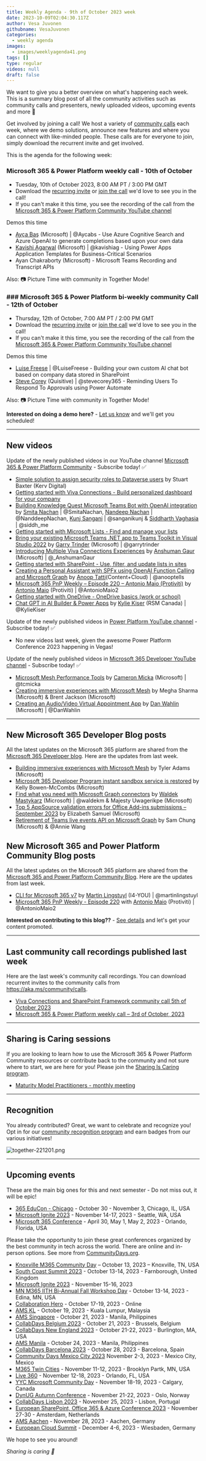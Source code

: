 ```yaml
---
title: Weekly Agenda - 9th of October 2023 week
date: 2023-10-09T02:04:30.117Z
author: Vesa Juvonen
githubname: VesaJuvonen
categories:
  - weekly agenda
images:
  - images/weeklyagenda41.png
tags: []
type: regular
videos: null
draft: false
---
```


We want to give you a better overview on what's happening each week. This is a summary blog post of all the community activities such as community calls and presenters, newly uploaded videos, upcoming events and more 🚀 

Get involved by joining a call! We host a variety of [community calls](https://aka.ms/community/calls) each week, where we demo solutions, announce new features and where you can connect with like-minded people. These calls are for everyone to join, simply download the recurrent invite and get involved.

This is the agenda for the following week:

### Microsoft 365 & Power Platform weekly call - 10th of October

* Tuesday, 10th of October 2023, 8:00 AM PT / 3:00 PM GMT
* Download the [recurring invite](https://aka.ms/m365-dev-call) or [join the call](https://aka.ms/m365-dev-call-join) we'd love to see you in the call!
* If you can't make it this time, you see the recording of the call from the [Microsoft 365 & Power Platform Community YouTube channel](https://www.youtube.com/playlist?list=PLR9nK3mnD-OUQOW86tT5dkCRQAVGY7DlH)

Demos this time

* [Ayça Baş](https://twitter.com/aycabs) (Microsoft) | @Aycabs - Use Azure Cognitive Search and Azure OpenAI to generate completions based upon your own data
* [Kavishi Agarwal](https://twitter.com/kavishiag) (Microsoft) | @kavishiag - Using Power Apps Application Templates for Business-Critical Scenarios
* Ayan Chakraborty (Microsoft) - Microsoft Teams Recording and Transcript APIs

Also: 📷 Picture Time with community in Together Mode!

### ### Microsoft 365 & Power Platform bi-weekly community Call - 12th of October

* Thursday, 12th of October, 7:00 AM PT / 2:00 PM GMT
* Download the [recurring invite](https://aka.ms/spdev-sig-call) or [join the call](https://aka.ms/spdev-sig-call-join) we'd love to see you in the call!
* If you can't make it this time, you see the recording of the call from the [Microsoft 365 & Power Platform Community YouTube channel](https://www.youtube.com/watch?v=gAqUr9wa2_0&list=PLR9nK3mnD-OURfm5Ypu-wK52cxBv_gXCA)

Demos this time

* [Luise Freese](https://twitter.com/LuiseFreese) | @LuiseFreese - Building your own custom AI chat bot based on company data stored in SharePoint
* [Steve Corey](https://twitter.com/stevecorey365) (Quisitive) | @stevecorey365 - Reminding Users To Respond To Approvals using Power Automate

Also: 📷 Picture Time with community in Together Mode!

**Interested on doing a demo here?** - [Let us know](https://aka.ms/community/request/demo) and we'll get you scheduled!

---

## New videos 

Update of the newly published videos in our YouTube channel [Microsoft 365 & Power Platform Community](https://www.youtube.com/channel/UC_mKdhw-V6CeCM7gTo_Iy7w) - Subscribe today! ✅

* [Simple solution to assign security roles to Dataverse users](https://www.youtube.com/watch?v=9a4dNg1R8hM) by Stuart Baxter​ (Kerv Digital)
* [Getting started with Viva Connections - Build personalized dashboard for your company](https://www.youtube.com/watch?v=EA88NCwcTxI)
* [Building Knowledge Quest Microsoft Teams Bot with OpenAI integration](https://www.youtube.com/watch?v=kNugtiGxTok) by [Smita Nachan](https://twitter.com/SmitaNachan) | @SmitaNachan, [Nandeep Nachan](https://twitter.com/NanddeepNachan) | @NanddeepNachan, [Kunj Sangani](https://twitter.com/sanganikunj) | @sanganikunj & [Siddharth Vaghasia](https://twitter.com/siddh_me) | @siddh_me
* [Getting started with Microsoft Lists - Find and manage your lists](https://www.youtube.com/watch?v=7it2_SGDUns)
* [Bring your existing Microsoft Teams .NET app to Teams Toolkit in Visual Studio 2022]() by [Garry Trinder](https://twitter.com/garrytrinder) (Microsoft) | @garrytrinder
* [Introducing Multiple Viva Connections Experiences](https://www.youtube.com/watch?v=nbgMJkIwdUk) by [Anshuman Gaur](https://twitter.com/_AnshumanGaur) (Microsoft) | @_AnshumanGaur
* [Getting started with SharePoint - Use, filter, and update lists in sites](https://www.youtube.com/watch?v=3aCLlyYak-Y)
* [Creating a Personal Assistant with SPFx using OpenAI Function Calling and Microsoft Graph](https://www.youtube.com/watch?v=qUkm6_0rTd4) by [Anoop Tatti](https://twitter.com/anooptells)​ (Content+Cloud) | @anooptells
* [Microsoft 365 PnP Weekly – Episode 220 – Antonio Maio (Protiviti)](https://www.youtube.com/watch?v=c6mj3wM3qyA) by [Antonio Maio](https://twitter.com/AntonioMaio2) (Protiviti) | @AntonioMaio2
* [Getting started with OneDrive - OneDrive basics (work or school)](https://www.youtube.com/watch?v=cDaT7YNDZS4)
* [Chat GPT in AI Builder & Power Apps](https://www.youtube.com/watch?v=hwKp2Qkvb0k) by [Kylie Kiser​](https://twitter.com/KylieKiser) (RSM Canada) | @KylieKiser

Update of the newly published videos in [Power Platform YouTube channel](https://www.youtube.com/@mspowerplatform) - Subscribe today! ✅

* No new videos last week, given the awesome Power Platform Conference 2023 happening in Vegas!


Update of the newly published videos in [Microsoft 365 Developer YouTube channel](https://www.youtube.com/@Microsoft365Developer) - Subscribe today! ✅

* [Microsoft Mesh Performance Tools](https://www.youtube.com/watch?v=tO9GrqpmiYk) by [Cameron Micka](https://twitter.com/tcmicka) (Microsoft) | @tcmicka
* [Creating immersive experiences with Microsoft Mesh](https://www.youtube.com/watch?v=v8U_3_2TrSM) by Megha Sharma (Microsoft) & Brent Jackson (Microsoft)
* [Creating an Audio/Video Virtual Appointment App](https://www.youtube.com/watch?v=1XdK5CZBhLY) by [Dan Wahlin](https://twitter.com/DanWahlin) (Microsoft) | @DanWahlin

---

## New Microsoft 365 Developer Blog posts

All the latest updates on the Microsoft 365 platform are shared from the [Microsoft 365 Developer blog](https://devblogs.microsoft.com/microsoft365dev/). Here are the updates from last week.

* [Building immersive experiences with Microsoft Mesh](https://devblogs.microsoft.com/microsoft365dev/building-immersive-experiences-with-microsoft-mesh/) by Tyler Adams (Microsoft)
* [Microsoft 365 Developer Program instant sandbox service is restored](https://devblogs.microsoft.com/microsoft365dev/microsoft-365-developer-program-instant-sandbox-service-is-restored/) by Kelly Bowen-McCombs (Microsoft)
* [Find what you need with Microsoft Graph connectors](https://devblogs.microsoft.com/microsoft365dev/find-what-you-need-with-microsoft-graph-connectors/) by [Waldek Mastykarz](https://twitter.com/waldekm) (Microsoft) | @waldekm & Majesty Uwagerikpe (Microsoft)
* [Top 5 AppSource validation errors for Office Add-ins submissions – September 2023](https://devblogs.microsoft.com/microsoft365dev/top-5-appsource-validation-errors-for-office-add-ins-submissions-september-2023/) by Elizabeth Samuel (Microsoft)
* [Retirement of Teams live events API on Microsoft Graph](https://devblogs.microsoft.com/microsoft365dev/retirement-of-teams-live-events-api-on-microsoft-graph/) by Sam Chung (Microsoft) & @Annie Wang


## New Microsoft 365 and Power Platform Community Blog posts

All the latest updates on the Microsoft 365 platform are shared from the [Microsoft 365 and Power Platform Community Blog](https://pnp.github.io/blog/). Here are the updates from last week.

* [CLI for Microsoft 365 v7](https://pnp.github.io/blog/cli-for-microsoft-365/cli-for-microsoft-365-v7-0/) by [Martin Lingstuyl](https://twitter.com/martinlingstuyl) (I4-YOU) | @martinlingstuyl
* [Microsoft 365 PnP Weekly - Episode 220](https://pnp.github.io/blog/microsoft-365-pnp-weekly/episode-220/) with [Antonio Maio](https://twitter.com/AntonioMaio2) (Protiviti) | @AntonioMaio2

**Interested on contributing to this blog??** - [See details](https://pnp.github.io/blog/post/contribute-blog/) and let's get your content promoted.

---

## Last community call recordings published last week

Here are the last week's community call recordings. You can download recurrent invites to the community calls from https://aka.ms/community/calls.

* [Viva Connections and SharePoint Framework community call 5th of October 2023](https://www.youtube.com/watch?v=VVjNkwh2W3U)
* [Microsoft 365 & Power Platform weekly call – 3rd of October, 2023](https://www.youtube.com/watch?v=dZkwwK6elZM)

---

## Sharing is Caring sessions

If you are looking to learn how to use the Microsoft 365 & Power Platform Community resources or contribute back to the community and not sure where to start, we are here for you! Please join the [Sharing Is Caring program](https://pnp.github.io/sharing-is-caring/).

* [Maturity Model Practitioners - monthly meeting](https://aka.ms/mm4m365/invite)

---

## Recognition

You already contributed? Great, we want to celebrate and recognize you! Opt in for our [community recognition program](https://pnp.github.io/recognitionprogram/) and earn badges from our various initiatives! 

![together-221201.png](images/community-recognization-program.png)

---

## Upcoming events

These are the main big ones for this and next semester - Do not miss out, it will be epic!

* [365 EduCon - Chicago](https://365educon.com/Chicago/index.php) - October 30 - November 3,  Chicago, IL, USA
* [Microsoft Ignite 2023](https://ignite.microsoft.com/en-US/home) - November 14-17, 2023 - Seattle, WA, USA
* [Microsoft 365 Conference](https://m365conf.com/#!/) - April 30, May 1, May 2, 2023 - Orlando, Florida, USA

Please take the opportunity to join these great conferences organized by the best community in tech across the world. There are online and in-person options. See more from [CommunityDays.org](https://www.communitydays.org/).

* [Knoxville M365 Community Day](https://www.communitydays.org/event/2023-10-13/knoxville-m365-community-day) – October 13, 2023 – Knoxville, TN, USA
* [South Coast Summit 2023](https://www.southcoastsummit.com/) - October 13-14, 2023 - Farnborough, United Kingdom
* [Microsoft Ignite 2023](https://ignite.microsoft.com/) - November 15-16, 2023
* [MN M365 IITH Bi-Annual Fall Workshop Day](https://www.communitydays.org/event/2023-10-13/mn-m365-11th-bi-annual-fall-workshop-day) - October 13-14, 2023 - Edina, MN, USA
* [Collaboration Hero](https://www.communitydays.org/event/2023-10-17/collaboration-hero) - October 17-19, 2023 - Online
* [AMS KL](https://www.communitydays.org/event/2023-10-19/ams-kl) - October 19, 2023 - Kuala Lumpur, Malaysia
* [AMS Singapore](https://www.communitydays.org/event/2023-10-21/ams-singapore-23) - October 21, 2023 - Manila, Philippines
* [CollabDays Belgium 2023](https://www.collabdays.org/2023-belgium/) - October 21, 2023 - Brussels, Belgium
* [CollabDays New England 2023](https://www.collabdays.org/2023-ne/) - October 21-22, 2023 - Burlington, MA, USA
* [AMS Manila](https://www.communitydays.org/event/2023-10-24/ams-manila) - October 24, 2023 - Manila, Philippines
* [CollabDays Barcelona 2023](https://www.collabdays.org/2023-barcelona/) - October 28, 2023 - Barcelona, Spain
* [Community Days Mexico City 2023](https://www.communitydays.org/event/2023-11-02/community-days-mexico-city-2023)  November 2-3, 2023 - Mexico City, Mexico
* [M365 Twin Cities](https://www.communitydays.org/event/2023-11-11/m365-twin-cities) - November 11-12, 2023 - Brooklyn Partk, MN, USA
* [Live 360](https://www.communitydays.org/event/2023-11-12/live-360) - November 12-18, 2023 - Orlando, FL, USA
* [YYC Microsoft Community Day](https://www.communitydays.org/event/2023-11-18/yyc-microsoft-community-day) - November 18-19, 2023 - Calgary, Canada
* [DynUG Autumn Conference](https://www.communitydays.org/event/2023-11-21/dynug-autumn-conference) - November 21-22, 2023 - Oslo, Norway
* [CollabDays Lisbon 2023](https://www.collabdays.org/2023-lisbon/) - November 25, 2023 - Lisbon, Portugal
* [European SharePoint, Office 365 & Azure Conference 2023](https://www.sharepointeurope.com/) - November 27-30 - Amsterdam, Netherlands
* [AMS Aachen](https://www.communitydays.org/event/2023-11-28/ams-aachen) - November 28, 2023 - Aachen, Germany
* [European Cloud Summit](https://www.cloudsummit.eu/) - December 4-6, 2023 - Wiesbaden, Germany

We hope to see you around!

_Sharing is caring 🧡_
